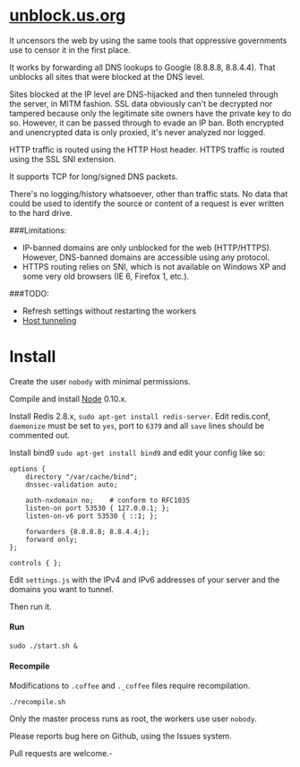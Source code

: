 [unblock.us.org](http://unblock.us.org)
==============


It uncensors the web by using the same tools that oppressive governments use to censor it in the first place.

It works by forwarding all DNS lookups to Google (8.8.8.8, 8.8.4.4). That unblocks all sites that were blocked at the DNS level.

Sites blocked at the IP level are DNS-hijacked and then tunneled through the server, in MITM fashion. SSL data obviously can't be decrypted nor tampered because only the legitimate site owners have the private key to do so. However, it can be passed through to evade an IP ban. Both encrypted and unencrypted data is only proxied, it's never analyzed nor logged.

HTTP traffic is routed using the HTTP Host header. HTTPS traffic is routed using the SSL SNI extension.

It supports TCP for long/signed DNS packets.

There's no logging/history whatsoever, other than traffic stats. No data that could be used to identify the source or content of a request is ever written to the hard drive.

###Limitations:

* IP-banned domains are only unblocked for the web (HTTP/HTTPS). However, DNS-banned domains are accessible using any protocol.
* HTTPS routing relies on SNI, which is not available on Windows XP and some very old browsers (IE 6, Firefox 1, etc.).


###TODO:

* Refresh settings without restarting the workers
* [Host tunneling](http://unblock.us.org/?p=61)


# Install

Create the user ```nobody``` with minimal permissions.

Compile and install [Node](https://github.com/joyent/node) 0.10.x.

Install Redis 2.8.x, ```sudo apt-get install redis-server```. Edit redis.conf, ```daemonize``` must be set to ```yes```, port to ```6379``` and all ```save``` lines should be commented out.

Install bind9 ```sudo apt-get install bind9``` and edit your config like so:
```
options {
    directory "/var/cache/bind";
    dnssec-validation auto;

    auth-nxdomain no;    # conform to RFC1035
    listen-on port 53530 { 127.0.0.1; };
    listen-on-v6 port 53530 { ::1; };

    forwarders {8.8.8.8; 8.8.4.4;};
    forward only;
};

controls { };
```

Edit ```settings.js``` with the IPv4 and IPv6 addresses of your server and the domains you want to tunnel.

Then run it.

#### Run
```
sudo ./start.sh &
```

#### Recompile

Modifications to ```.coffee``` and ```._coffee``` files require recompilation.
```
./recompile.sh
```

Only the master process runs as root, the workers use user ```nobody```.

Please reports bug here on Github, using the Issues system.

Pull requests are welcome.-

